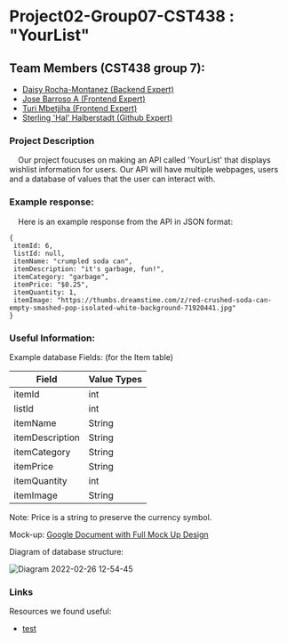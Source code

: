 # Project02-Group07-CST438 : "YourList"

## Team Members (CST438 group 7): 
 - [Daisy Rocha-Montanez (Backend Expert)](https://github.com/daisyrocha)
 - [Jose Barroso A (Frontend Expert)](https://github.com/jbarrosoarr)
 - [Turi Mbetjiha (Frontend Expert)](https://github.com/TuriM98)
 - [Sterling 'Hal' Halberstadt (Github Expert)](https://github.com/halHalberstadt)

### Project Description<br>

&nbsp;&nbsp;&nbsp; Our project foucuses on making an API called 'YourList' that displays wishlist information for users. Our API will have multiple webpages, users and a database of values that the user can interact with. 

### Example response:<br>
&nbsp;&nbsp;&nbsp; Here is an example response from the API in JSON format: 

```
{
 itemId: 6,
 listId: null,
 itemName: "crumpled soda can",
 itemDescription: "it's garbage, fun!",
 itemCategory: "garbage",
 itemPrice: "$0.25",
 itemQuantity: 1,
 itemImage: "https://thumbs.dreamstime.com/z/red-crushed-soda-can-empty-smashed-pop-isolated-white-background-71920441.jpg"
}
```

### Useful Information:<br>

Example database Fields: (for the Item table)

| Field  | Value Types |
| ------------- | ------------- |
| itemId  | int |
| listId  | int  |
| itemName  | String  |
| itemDescription  | String  |
| itemCategory  | String  |
| itemPrice  | String  |
| itemQuantity  | int  |
| itemImage  | String  |

Note: Price is a string to preserve the currency symbol.

Mock-up:
[Google Document with Full Mock Up Design](https://docs.google.com/document/d/1AMpsqILAxU9m1gk5BHLvXyZBKZw0bd1WdMqt6g40nls/edit)

Diagram of database structure:

![Diagram 2022-02-26 12-54-45](https://user-images.githubusercontent.com/90930042/155858799-8f344bbe-3633-4cc5-ae52-861d4ba7946f.png)


### Links<br>
 Resources we found useful:
   - [test](https://github.com/)
